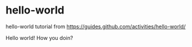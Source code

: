 # hello-world
hello-world tutorial from https://guides.github.com/activities/hello-world/

Hello world! How you doin?
